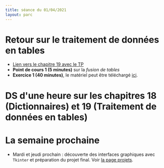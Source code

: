 ```yaml
---
title: séance du 01/04/2021
layout: parc
---
```


# Retour sur le traitement de données en tables

* [Lien vers le chapitre 19 avec le TP](../chapitre19.md)
* **Point de cours 1 (5 minutes)** sur la _fusion de tables_ 
* **Exercice 1 (40 minutes)**, le matériel peut être téléchargé [ici](chapitre19/TP-Fusion/Ressources/materiel_tp_fusion.zip).

# DS d'une heure sur les chapitres 18 (Dictionnaires) et 19 (Traitement de données en tables)


# La semaine prochaine 

* Mardi et jeudi prochain : découverte des interfaces graphiques avec `Tkinter`  et préparation du projet final. Voir [la page projets](../projets.md).

